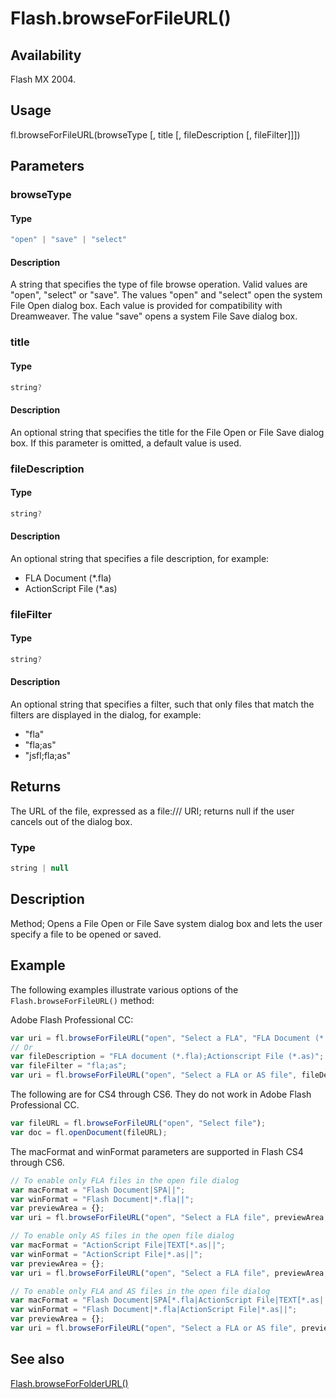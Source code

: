 # Flash.browseForFileURL()

## Availability

Flash MX 2004.

## Usage

fl.browseForFileURL(browseType [, title [, fileDescription [, fileFilter]]])

## Parameters

### **browseType**

#### Type

```typescript
"open" | "save" | "select"
```

#### Description

A string that specifies the type of file browse operation. Valid values are "open", "select" or "save". The values "open" and "select" open the system File Open dialog box. Each value is provided for compatibility with Dreamweaver. The value "save" opens a system File Save dialog box.

### **title**

#### Type

```typescript
string?
```

#### Description

An optional string that specifies the title for the File Open or File Save dialog box. If this parameter is omitted, a default value is used.

### **fileDescription**

#### Type

```typescript
string?
```

#### Description

An optional string that specifies a file description, for example:

- FLA Document (*.fla)
- ActionScript File (*.as)

### **fileFilter**

#### Type

```typescript
string?
```

#### Description

An optional string that specifies a filter, such that only files that match the filters are displayed in the dialog, for example:

- "fla"
- "fla;as"
- "jsfl;fla;as"

## Returns

The URL of the file, expressed as a file:/// URI; returns null if the user cancels out of the dialog box.

### Type

```typescript
string | null
```

## Description

Method; Opens a File Open or File Save system dialog box and lets the user specify a file to be opened or saved.

## Example

The following examples illustrate various options of the `Flash.browseForFileURL()` method:

Adobe Flash Professional CC:

```javascript
var uri = fl.browseForFileURL("open", "Select a FLA", "FLA Document (*.fla)", "fla");
// Or
var fileDescription = "FLA document (*.fla);Actionscript File (*.as)";
var fileFilter = "fla;as";
var uri = fl.browseForFileURL("open", "Select a FLA or AS file", fileDescription, fileFilter);
```

The following are for CS4 through CS6. They do not work in Adobe Flash Professional CC.

```javascript
var fileURL = fl.browseForFileURL("open", "Select file");
var doc = fl.openDocument(fileURL);
```

The macFormat and winFormat parameters are supported in Flash CS4 through CS6.

```javascript
// To enable only FLA files in the open file dialog
var macFormat = "Flash Document|SPA||";
var winFormat = "Flash Document|*.fla||";
var previewArea = {};
var uri = fl.browseForFileURL("open", "Select a FLA file", previewArea, macFormat, winFormat);

// To enable only AS files in the open file dialog
var macFormat = "ActionScript File|TEXT[*.as||";
var winFormat = "ActionScript File|*.as||";
var previewArea = {};
var uri = fl.browseForFileURL("open", "Select a FLA file", previewArea, macFormat, winFormat);

// To enable only FLA and AS files in the open file dialog
var macFormat = "Flash Document|SPA[*.fla|ActionScript File|TEXT[*.as||";
var winFormat = "Flash Document|*.fla|ActionScript File|*.as||";
var previewArea = {};
var uri = fl.browseForFileURL("open", "Select a FLA or AS file", previewArea, macFormat, winFormat);
```

## See also

[Flash.browseForFolderURL()](../Flash_object/Flash4.md)
